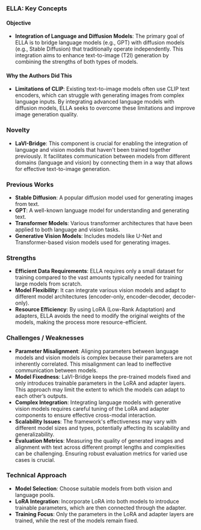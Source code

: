 ### **ELLA: Key Concepts**

#### **Objective**

- **Integration of Language and Diffusion Models**: The primary goal of ELLA is to bridge language models (e.g., GPT) with diffusion models (e.g., Stable Diffusion) that traditionally operate independently. This integration aims to enhance text-to-image (T2I) generation by combining the strengths of both types of models.

#### **Why the Authors Did This**

- **Limitations of CLIP**: Existing text-to-image models often use CLIP text encoders, which can struggle with generating images from complex language inputs. By integrating advanced language models with diffusion models, ELLA seeks to overcome these limitations and improve image generation quality.

### **Novelty**

- **LaVI-Bridge**: This component is crucial for enabling the integration of language and vision models that haven't been trained together previously. It facilitates communication between models from different domains (language and vision) by connecting them in a way that allows for effective text-to-image generation.

### **Previous Works**

- **Stable Diffusion**: A popular diffusion model used for generating images from text.
- **GPT**: A well-known language model for understanding and generating text.
- **Transformer Models**: Various transformer architectures that have been applied to both language and vision tasks.
- **Generative Vision Models**: Includes models like U-Net and Transformer-based vision models used for generating images.

### **Strengths**

- **Efficient Data Requirements**: ELLA requires only a small dataset for training compared to the vast amounts typically needed for training large models from scratch.
- **Model Flexibility**: It can integrate various vision models and adapt to different model architectures (encoder-only, encoder-decoder, decoder-only).
- **Resource Efficiency**: By using LoRA (Low-Rank Adaptation) and adapters, ELLA avoids the need to modify the original weights of the models, making the process more resource-efficient.

### Challenges / Weaknesses

- **Parameter Misalignment**: Aligning parameters between language models and vision models is complex because their parameters are not inherently correlated. This misalignment can lead to ineffective communication between models.
- **Model Fixedness**: LaVI-Bridge keeps the pre-trained models fixed and only introduces trainable parameters in the LoRA and adapter layers. This approach may limit the extent to which the models can adapt to each other’s outputs.
- **Complex Integration**: Integrating language models with generative vision models requires careful tuning of the LoRA and adapter components to ensure effective cross-modal interaction.
- **Scalability Issues**: The framework's effectiveness may vary with different model sizes and types, potentially affecting its scalability and generalizability.
- **Evaluation Metrics**: Measuring the quality of generated images and alignment with text across different prompt lengths and complexities can be challenging. Ensuring robust evaluation metrics for varied use cases is crucial.

### **Technical Approach**

- **Model Selection**: Choose suitable models from both vision and language pools.
- **LoRA Integration**: Incorporate LoRA into both models to introduce trainable parameters, which are then connected through the adapter.
- **Training Focus**: Only the parameters in the LoRA and adapter layers are trained, while the rest of the models remain fixed.
